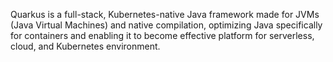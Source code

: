 Quarkus is a full-stack, Kubernetes-native Java framework made for JVMs (Java Virtual Machines) and native compilation, optimizing Java specifically for containers and enabling it to become effective platform for serverless, cloud, and Kubernetes environment. 